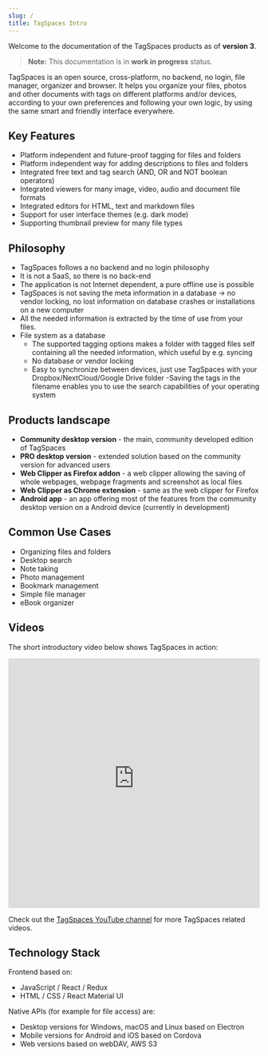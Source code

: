 ```yaml
---
slug: /
title: TagSpaces Intro
---
```


Welcome to the documentation of the TagSpaces products as of **version 3**.

> **Note:** This documentation is in <b>work in progress</b> status.

TagSpaces is an open source, cross-platform, no backend, no login, file manager, organizer and browser. It helps you organize your files, photos and other documents with tags on different platforms and/or devices, according to your own preferences and following your own logic, by using the same smart and friendly interface everywhere.

<!-- The following few slides explain the basics of the project. To navigate the presentation use the arrow keys or click on it and use the arrow key on your keyboard. -->

<!--iframe src="https://docs.google.com/presentation/d/e/2PACX-1vQEVye_m0Su6d0_jcUmmnqNVzt2cnXVB8CcejLr8k6fGH5_TIV4YC5QNbxyNBNoVdwRFu42Zor7ni1g/embed?start=true&loop=true&delayms=5000" frameBorder="0" width="100%" height="500" allowFullScreen></iframe-->

## Key Features

- Platform independent and future-proof tagging for files and folders
- Platform independent way for adding descriptions to files and folders
- Integrated free text and tag search (AND, OR and NOT boolean operators)
- Integrated viewers for many image, video, audio and document file formats
- Integrated editors for HTML, text and markdown files
- Support for user interface themes (e.g. dark mode)
- Supporting thumbnail preview for many file types

## Philosophy

- TagSpaces follows a no backend and no login philosophy
- It is not a SaaS, so there is no back-end
- The application is not Internet dependent, a pure offline use is possible
- TagSpaces is not saving the meta information in a database -> no vendor locking, no lost information on database crashes or installations on a new computer
- All the needed information is extracted by the time of use from your files.
- File system as a database
  - The supported tagging options makes a folder with tagged files
    self containing all the needed information, which useful by e.g. syncing
  - No database or vendor locking
  - Easy to synchronize between devices, just use TagSpaces with your Dropbox/NextCloud/Google Drive folder
    -Saving the tags in the filename enables you to use the search capabilities of your operating system

## Products landscape

- **Community desktop version** - the main, community developed edition of TagSpaces
- **PRO desktop version** - extended solution based on the community version for advanced users
- **Web Clipper as Firefox addon** - a web clipper allowing the saving of whole webpages, webpage fragments and screenshot as local files
- **Web Clipper as Chrome extension** - same as the web clipper for Firefox
- **Android app** - an app offering most of the features from the community desktop version on a Android device (currently in development)
<!--- **Web self hosting edition** - A package for self hosting on top of a any WebDAV server such as Nextcloud or ownCloud.-->

## Common Use Cases

- Organizing files and folders
- Desktop search
- Note taking
- Photo management
- Bookmark management
- Simple file manager
- eBook organizer

## Videos

The short introductory video below shows TagSpaces in action:

<iframe width="100%" height="500" src="https://www.youtube-nocookie.com/embed/KUO1zvavYMw?rel=0" frameBorder="0" allowFullScreen></iframe>

Check out the [TagSpaces YouTube channel](https://www.youtube.com/channel/UCzfSaeg-7mpt96UI97zwbfQ) for more TagSpaces related videos.

## Technology Stack

Frontend based on:

- JavaScript / React / Redux
- HTML / CSS / React Material UI

Native APIs (for example for file access) are:

- Desktop versions for Windows, macOS and Linux based on Electron
- Mobile versions for Android and iOS based on Cordova
- Web versions based on webDAV, AWS S3
